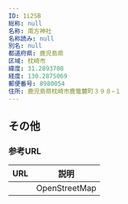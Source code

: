 ```yaml
---
ID: 1i2SB
総称: null
名称: 南方神社
名称読み: null
別名: null
都道府県: 鹿児島県
区域: 枕崎市
緯度: 31.2893708
経度: 130.2875069
郵便番号: 8980054
住所: 鹿児島県枕崎市鹿篭麓町３９８−１
---
```


## その他

### 参考URL

| URL | 説明          |
| --- | ------------- |
|     | OpenStreetMap |
